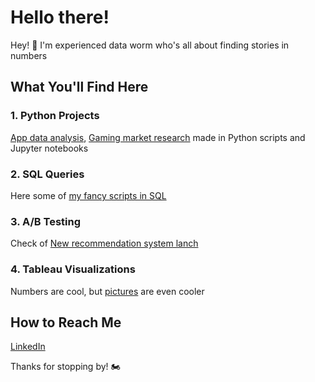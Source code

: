 # Hello there!

Hey! 👋 I'm experienced data worm who's all about finding stories in numbers

## What You'll Find Here

### 1. Python Projects
[App data analysis](https://github.com/dmitry-chuprak/Portfolio/blob/main/Analysis_of_App_eBash.ipynb), 
[Gaming market research](https://github.com/dmitry-chuprak/Portfolio/blob/main/Gaming_market_analysis.ipynb) made in Python scripts and Jupyter notebooks


### 2. SQL Queries
Here some of [my fancy scripts in SQL](https://github.com/dmitry-chuprak/SQL/blob/main/stackoverflow_requests.sql)


### 3. A/B Testing
Check of [New recommendation system lanch](https://github.com/dmitry-chuprak/Portfolio/blob/main/AB_test_project.ipynb)


### 4. Tableau Visualizations
Numbers are cool, but [pictures](https://public.tableau.com/app/profile/dmitrii.chuprak2444/vizzes) are even cooler


## How to Reach Me

[LinkedIn](https://www.linkedin.com/in/chuprak/)

Thanks for stopping by! 🏍️

